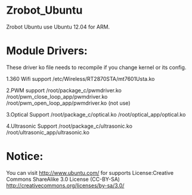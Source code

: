 Zrobot_Ubuntu
=============
Zrobot Ubuntu use Ubuntu 12.04 for ARM.

Module Drivers:
===============
These driver ko file needs to recompile if you change kernel or its config.

1.360 Wifi support
/etc/Wireless/RT2870STA/mt7601Usta.ko

2.PWM support
/root/package_c/pwmdriver.ko
/root/pwm_close_loop_app/pwmdriver.ko
/root/pwm_open_loop_app/pwmdriver.ko (not use)

3.Optical Support
/root/package_c/optical.ko
/root/optical_app/optical.ko

4.Ultrasonic Support
/root/package_c/ultrasonic.ko
/root/ultrasonic_app/ultrasonic.ko

Notice:
=======
You can visit http://www.ubuntu.com/ for supports
License:Creative Commons ShareAlike 3.0 License (CC-BY-SA)
http://creativecommons.org/licenses/by-sa/3.0/
